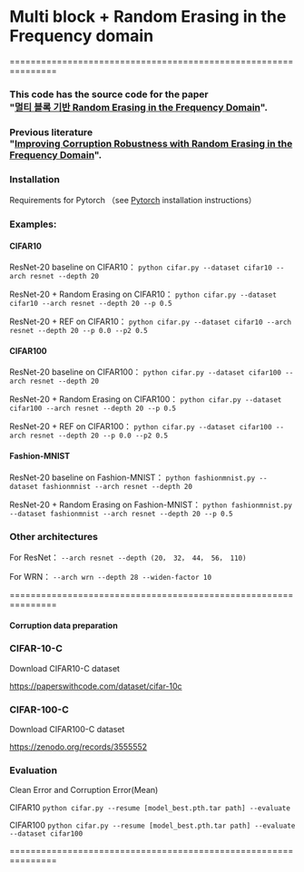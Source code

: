 # Multi block + Random Erasing in the Frequency domain
===============================================================

### This code has the source code for the paper </br> "[멀티 블록 기반 Random Erasing in the Frequency Domain](https://www.kci.go.kr/kciportal/ci/sereArticleSearch/ciSereArtiView.kci?sereArticleSearchBean.artiId=ART003125682)".
### Previous literature </br> "[Improving Corruption Robustness with Random Erasing in the Frequency Domain](https://github.com/hyunjiLee123/Random-Erasing-in-the-Frequency-domain)".

### Installation

Requirements for Pytorch （see [Pytorch](http://pytorch.org/) installation instructions）

### Examples:

#### CIFAR10

ResNet-20 baseline on CIFAR10：
    ```
    python cifar.py --dataset cifar10 --arch resnet --depth 20
    ```
    
ResNet-20 + Random Erasing on CIFAR10：
    ```
    python cifar.py --dataset cifar10 --arch resnet --depth 20 --p 0.5
    ```

ResNet-20 + REF on CIFAR10：
    ```
    python cifar.py --dataset cifar10 --arch resnet --depth 20 --p 0.0 --p2 0.5
    ```

#### CIFAR100

ResNet-20 baseline on CIFAR100：
    ```
    python cifar.py --dataset cifar100 --arch resnet --depth 20
    ```
    
ResNet-20 + Random Erasing on CIFAR100：
    ```
    python cifar.py --dataset cifar100 --arch resnet --depth 20 --p 0.5
    ```

ResNet-20 + REF on CIFAR100：
    ```
    python cifar.py --dataset cifar100 --arch resnet --depth 20 --p 0.0 --p2 0.5
    ```

#### Fashion-MNIST


ResNet-20 baseline on Fashion-MNIST：
    ```
    python fashionmnist.py --dataset fashionmnist --arch resnet --depth 20
    ```
    
ResNet-20 + Random Erasing on Fashion-MNIST：
    ```
    python fashionmnist.py --dataset fashionmnist --arch resnet --depth 20 --p 0.5
    ```


### Other architectures

For ResNet： 
    ```
    --arch resnet --depth (20， 32， 44， 56， 110)
    ```

For WRN：
    ```
    --arch wrn --depth 28 --widen-factor 10
    ```

===============================================================
#### Corruption data preparation

### CIFAR-10-C

Download CIFAR10-C dataset

https://paperswithcode.com/dataset/cifar-10c

### CIFAR-100-C

Download CIFAR100-C dataset

https://zenodo.org/records/3555552


### Evaluation
Clean Error and Corruption Error(Mean)

CIFAR10
    ```
    python cifar.py --resume [model_best.pth.tar path] --evaluate
    ```

CIFAR100
    ```
    python cifar.py --resume [model_best.pth.tar path] --evaluate --dataset cifar100
    ```

===============================================================

